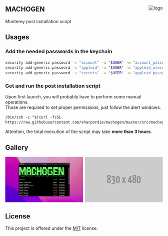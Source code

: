 <h2></h2><div>
<a href="../.."><img align="right" height="98" src="https://user-images.githubusercontent.com/72373746/204102533-cc38d6db-cdd6-471b-ad08-1b6d5f7ea96f.png" alt="logo"></a>
<h2>MACHOGEN</h2>
<p>Monterey post installation script</p>
</div><h2></h2>

## Usages

### Add the needed passwords in the keychain

```sh
security add-generic-password -s "account" -a "$USER" -w "account_password"
security add-generic-password -s "appleid" -a "$USER" -w "appleid_username"
security add-generic-password -s "secrets" -a "$USER" -w "appleid_password"
```

### Get and run the post installation script

Upon first launch, you will probably have to perform some manual operations.  
Those are required to set proper permissions, just follow the alert windows.

```shell
/bin/zsh -c "$(curl -fsSL https://raw.githubusercontent.com/sharpordie/machogen/master/src/machogen.sh)"
```

Attention, the total execution of the script may take **more than 3 hours**.

## Gallery

<a href="assets/img1.png"><img src="assets/img1.png" width="49.5%"/></a><a><img src="assets/none.png" width="1%"/></a><a href="assets/img2.png"><img src="assets/img2.png" width="49.5%"/></a>

## License

This project is offered under the [MIT](LICENSE.md) license.
